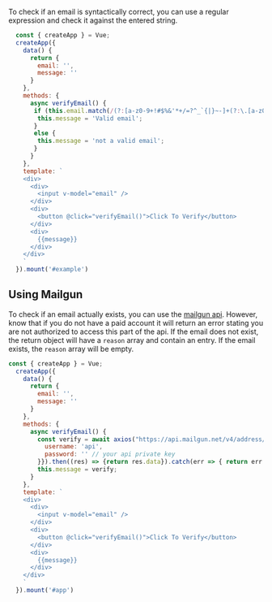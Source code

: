 To check if an email is syntactically correct, you can use a regular expression and check it against the entered string.

```javascript
  const { createApp } = Vue;
  createApp({
    data() {
      return {
        email: '',
        message: ''
      }
    },
    methods: {
      async verifyEmail() {
       if (this.email.match(/(?:[a-z0-9+!#$%&'*+/=?^_`{|}~-]+(?:\.[a-z0-9!#$%&'*+/=?^_`{|}~-]+)*|"(?:[\x01-\x08\x0b\x0c\x0e-\x1f\x21\x23-\x5b\x5d-\x7f]|\\[\x01-\x09\x0b\x0c\x0e-\x7f])*")@(?:(?:[a-z0-9](?:[a-z0-9-]*[a-z0-9])?\.)+[a-z0-9](?:[a-z0-9-]*[a-z0-9])?|\[(?:(?:25[0-5]|2[0-4][0-9]|[01]?[0-9][0-9]?)\.){3}(?:25[0-5]|2[0-4][0-9]|[01]?[0-9][0-9]?|[a-z0-9-]*[a-z0-9]:(?:[\x01-\x08\x0b\x0c\x0e-\x1f\x21-\x5a\x53-\x7f]|\\[\x01-\x09\x0b\x0c\x0e-\x7f])+)\])/gi)) {
        this.message = 'Valid email';
       }
       else {
        this.message = 'not a valid email';
       }
      }
    },
    template: `
    <div>
      <div>
        <input v-model="email" />
      </div>
      <div>
        <button @click="verifyEmail()">Click To Verify</button>
      </div>
      <div>
        {{message}}
      </div>
    </div>
    `
  }).mount('#example')
```

<script src="https://unpkg.com/vue@3/dist/vue.global.js"></script>
<script src="https://unpkg.com/axios/dist/axios.min.js"></script>

<div id="example"></div>
<script>
  const { createApp } = Vue;
  createApp({
    data() {
      return {
        email: '',
        message: ''
      }
    },
    methods: {
      async verifyEmail() {
       if (this.email.match(/(?:[a-z0-9+!#$%&'*+/=?^_`{|}~-]+(?:\.[a-z0-9!#$%&'*+/=?^_`{|}~-]+)*|"(?:[\x01-\x08\x0b\x0c\x0e-\x1f\x21\x23-\x5b\x5d-\x7f]|\\[\x01-\x09\x0b\x0c\x0e-\x7f])*")@(?:(?:[a-z0-9](?:[a-z0-9-]*[a-z0-9])?\.)+[a-z0-9](?:[a-z0-9-]*[a-z0-9])?|\[(?:(?:25[0-5]|2[0-4][0-9]|[01]?[0-9][0-9]?)\.){3}(?:25[0-5]|2[0-4][0-9]|[01]?[0-9][0-9]?|[a-z0-9-]*[a-z0-9]:(?:[\x01-\x08\x0b\x0c\x0e-\x1f\x21-\x5a\x53-\x7f]|\\[\x01-\x09\x0b\x0c\x0e-\x7f])+)\])/gi)) {
        this.message = 'Valid email';
       }
       else {
        this.message = 'not a valid email';
       }
      }
    },
    template: `
    <div>
      <div>
        <input v-model="email" />
      </div>
      <div>
        <button @click="verifyEmail()">Click To Verify</button>
      </div>
      <div>
        {{message}}
      </div>
    </div>
    `
  }).mount('#example')
</script>

## Using Mailgun

To check if an email actually exists, you can use the [mailgun api](https://documentation.mailgun.com/en/latest/api-email-validation.html#single-verification).
However, know that if you do not have a paid account it will return an error stating you are not authorized to access this part of the api.
If the email does not exist, the return object will have a `reason` array and contain an entry.
If the email exists, the `reason` array will be empty.

```javascript
const { createApp } = Vue;
  createApp({
    data() {
      return {
        email: '',
        message: ''
      }
    },
    methods: {
      async verifyEmail() {
        const verify = await axios("https://api.mailgun.net/v4/address/validate", {method: "POST", params:{ address: this.email }, auth: {
          username: 'api',
          password: '' // your api private key
        }}).then((res) => {return res.data}).catch(err => { return err.response.data.message });
        this.message = verify;
      }
    },
    template: `
    <div>
      <div>
        <input v-model="email" />
      </div>
      <div>
        <button @click="verifyEmail()">Click To Verify</button>
      </div>
      <div>
        {{message}}
      </div>
    </div>
    `
  }).mount('#app')
```

<div id="app"></div>

<script>

  createApp({
    data() {
      return {
        email: '',
        message: ''
      }
    },
    methods: {
      async verifyEmail() {
        const verify = await axios("https://api.mailgun.net/v4/address/validate", {method: "POST", params:{ address: this.email }, auth: {
          username: 'api',
          password: ''
        }}).then((res) => {return res.data}).catch(err => { return err.response.data.message });
        this.message = verify;
      }
    },
    template: `
    <div>
      <div>
        <input v-model="email" />
      </div>
      <div>
        <button @click="verifyEmail()">Click To Verify</button>
      </div>
      <div>
        {{message}}
      </div>
    </div>
    `
  }).mount('#app')
</script>
